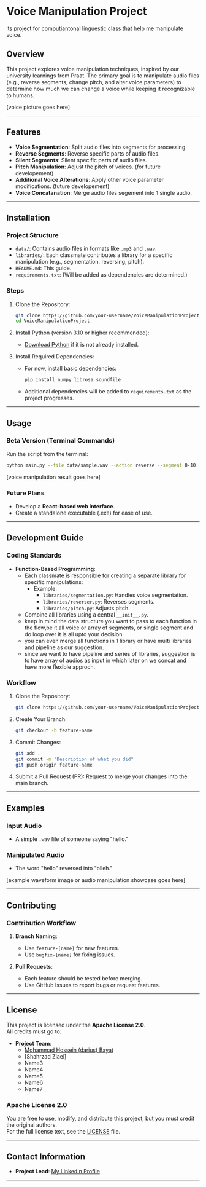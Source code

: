 # Voice Manipulation Project
its project for computiantonal linguestic class that help me manipulate voice.

## Overview
This project explores voice manipulation techniques, inspired by our university learnings from Praat. The primary goal is to manipulate audio files (e.g., reverse segments, change pitch, and alter voice parameters) to determine how much we can change a voice while keeping it recognizable to humans.

[voice picture goes here]

---

## Features
- **Voice Segmentation**: Split audio files into segments for processing.
- **Reverse Segments**: Reverse specific parts of audio files.
- **Silent Segments**: Silent specific parts of audio files.
- **Pitch Manipulation**: Adjust the pitch of voices. (for future developement)
- **Additional Voice Alterations**: Apply other voice parameter modifications. (future developement)
- **Voice Concatanation**: Merge audio files segement into 1 single audio.

---

## Installation
### **Project Structure**
- `data/`: Contains audio files in formats like `.mp3` and `.wav`.
- `libraries/`: Each classmate contributes a library for a specific manipulation (e.g., segmentation, reversing, pitch).
- `README.md`: This guide.
- `requirements.txt`: (Will be added as dependencies are determined.)

### **Steps**
1. Clone the Repository:
   ```bash
   git clone https://github.com/your-username/VoiceManipulationProject.git
   cd VoiceManipulationProject
   ```

2. Install Python (version 3.10 or higher recommended):
   - [Download Python](https://www.python.org/downloads/) if it is not already installed.

3. Install Required Dependencies:
   - For now, install basic dependencies:
     ```bash
     pip install numpy librosa soundfile
     ```
   - Additional dependencies will be added to `requirements.txt` as the project progresses.

---

## Usage
### **Beta Version (Terminal Commands)**
Run the script from the terminal:
```bash
python main.py --file data/sample.wav --action reverse --segment 0-10
```

[voice manipulation result goes here]

### **Future Plans**
- Develop a **React-based web interface**.
- Create a standalone executable (.exe) for ease of use.

---

## Development Guide
### **Coding Standards**
- **Function-Based Programming**:
  - Each classmate is responsible for creating a separate library for specific manipulations:
    - Example:
      - `libraries/segmentation.py`: Handles voice segmentation.
      - `libraries/reverser.py`: Reverses segments.
      - `libraries/pitch.py`: Adjusts pitch.
  - Combine all libraries using a central `__init__.py`.
  - keep in mind the data structure you want to pass to each function in the flow,be it all voice or array of segments, or single segment and do loop over it is all upto your decision.
  - you can even merge all functions in 1 library or have multi libraries and pipeline as our suggestion.
  - since we want to have pipeline and series of libraries, suggestion is to have array of audios as input in which later on we concat and have more flexible approch.

### **Workflow**
1. Clone the Repository:
   ```bash
   git clone https://github.com/your-username/VoiceManipulationProject.git
   ```
2. Create Your Branch:
   ```bash
   git checkout -b feature-name
   ```
3. Commit Changes:
   ```bash
   git add .
   git commit -m "Description of what you did"
   git push origin feature-name
   ```
4. Submit a Pull Request (PR): Request to merge your changes into the main branch.

---

## Examples
### Input Audio
- A simple `.wav` file of someone saying "hello."

### Manipulated Audio
- The word "hello" reversed into "olleh."

[example waveform image or audio manipulation showcase goes here]

---

## Contributing
### Contribution Workflow
1. **Branch Naming**:
   - Use `feature-[name]` for new features.
   - Use `bugfix-[name]` for fixing issues.

2. **Pull Requests**:
   - Each feature should be tested before merging.
   - Use GitHub Issues to report bugs or request features.

---

## License
This project is licensed under the **Apache License 2.0**.  
All credits must go to:
- **Project Team**:
  - [Mohammad Hossein (darius) Bayat](https://www.linkedin.com/in/mohammad-hosein-bayat/)
  - [Shahrzad Ziaei]
  - Name3
  - Name4
  - Name5
  - Name6
  - Name7

### **Apache License 2.0**
You are free to use, modify, and distribute this project, but you must credit the original authors.  
For the full license text, see the [LICENSE](./LICENSE) file.

---

## Contact Information
- **Project Lead**: [My LinkedIn Profile](https://www.linkedin.com/in/mohammad-hosein-bayat/)

---
